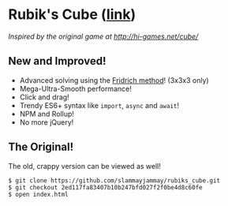# Rubik's Cube ([link](https://slammayjammay.github.io/rubiks_cube/))
_Inspired by the original game at http://hi-games.net/cube/_

## New and Improved!
- Advanced solving using the [Fridrich method](https://ruwix.com/the-rubiks-cube/advanced-cfop-fridrich/)! (3x3x3 only)
- Mega-Ultra-Smooth performance!
- Click and drag!
- Trendy ES6+ syntax like `import`, `async` and `await`!
- NPM and Rollup!
- No more jQuery!

## The Original!
The old, crappy version can be viewed as well!
```shell
$ git clone https://github.com/slammayjammay/rubiks_cube.git
$ git checkout 2ed117fa83407b10b247bfd027f2f0be4d8c60fe
$ open index.html
```

